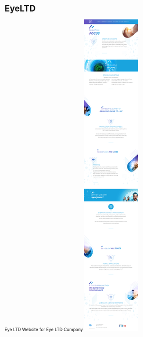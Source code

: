 # EyeLTD
Eye LTD Website for Eye LTD Company
![alt text](https://github.com/Walaa-Zahran/EyeLTD/blob/master/screencapture-file-C-Users-walaa-mohamed-Desktop-EyeLTD-master-index-2-html-2019-04-07-10_42_18.png)
